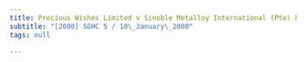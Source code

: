 ```yaml
---
title: Precious Wishes Limited v Sinoble Metalloy International (Pte) Ltd
subtitle: "[2000] SGHC 5 / 10\_January\_2000"
tags: null

---
```


